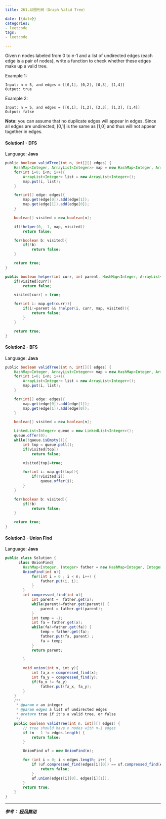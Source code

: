 ```yaml
---
title: 261.以图判树（Graph Valid Tree）

date: {{date}}
categories:
- leetcode
tags:
- leetcode

---
```

Given n nodes labeled from 0 to n-1 and a list of undirected edges (each edge is a pair of nodes), write a function to check whether these edges make up a valid tree.

Example 1:
```
Input: n = 5, and edges = [[0,1], [0,2], [0,3], [1,4]]
Output: true
```
Example 2:
```
Input: n = 5, and edges = [[0,1], [1,2], [2,3], [1,3], [1,4]]
Output: false
```
**Note:** you can assume that no duplicate edges will appear in edges. Since all edges are undirected, [0,1] is the same as [1,0] and thus will not appear together in edges.


#### Solution1 - DFS

Language: **Java**

```java
​public boolean validTree(int n, int[][] edges) {
    HashMap<Integer, ArrayList<Integer>> map = new HashMap<Integer, ArrayList<Integer>>();
    for(int i=0; i<n; i++){
        ArrayList<Integer> list = new ArrayList<Integer>();
        map.put(i, list);
    }

    for(int[] edge: edges){
        map.get(edge[0]).add(edge[1]);
        map.get(edge[1]).add(edge[0]);
    }

    boolean[] visited = new boolean[n];

    if(!helper(0, -1, map, visited))
        return false;

    for(boolean b: visited){
        if(!b)
            return false;
    }

    return true;
}

public boolean helper(int curr, int parent, HashMap<Integer, ArrayList<Integer>> map, boolean[] visited){
    if(visited[curr])
        return false;

    visited[curr] = true;

    for(int i: map.get(curr)){
        if(i!=parent && !helper(i, curr, map, visited)){
            return false;
        }
    }

    return true;
}　
```

#### Solution2 - BFS

Language: **Java**

```java
​public boolean validTree(int n, int[][] edges) {
    HashMap<Integer, ArrayList<Integer>> map = new HashMap<Integer, ArrayList<Integer>>();
    for(int i=0; i<n; i++){
        ArrayList<Integer> list = new ArrayList<Integer>();
        map.put(i, list);
    }

    for(int[] edge: edges){
        map.get(edge[0]).add(edge[1]);
        map.get(edge[1]).add(edge[0]);
    }

    boolean[] visited = new boolean[n];

    LinkedList<Integer> queue = new LinkedList<Integer>();
    queue.offer(0);
    while(!queue.isEmpty()){
        int top = queue.poll();
        if(visited[top])
            return false;

        visited[top]=true;

        for(int i: map.get(top)){
            if(!visited[i])
                queue.offer(i);
        }
    }

    for(boolean b: visited){
        if(!b)
            return false;
    }

    return true;　
}　
```

#### Solution3 - Union Find

Language: **Java**
```java
public class Solution {
      class UnionFind{
        HashMap<Integer, Integer> father = new HashMap<Integer, Integer>();
        UnionFind(int n){
            for(int i = 0 ; i < n; i++) {
                father.put(i, i);
            }
        }
        int compressed_find(int x){
            int parent =  father.get(x);
            while(parent!=father.get(parent)) {
                parent = father.get(parent);
            }
            int temp = -1;
            int fa = father.get(x);
            while(fa!=father.get(fa)) {
                temp = father.get(fa);
                father.put(fa, parent) ;
                fa = temp;
            }
            return parent;

        }

        void union(int x, int y){
            int fa_x = compressed_find(x);
            int fa_y = compressed_find(y);
            if(fa_x != fa_y)
                father.put(fa_x, fa_y);
        }
    }
    /**
     * @param n an integer
     * @param edges a list of undirected edges
     * @return true if it's a valid tree, or false
     */
    public boolean validTree(int n, int[][] edges) {
        // tree should have n nodes with n-1 edges
        if (n - 1 != edges.length) {
            return false;
        }

        UnionFind uf = new UnionFind(n);

        for (int i = 0; i < edges.length; i++) {
            if (uf.compressed_find(edges[i][0]) == uf.compressed_find(edges[i][1])) {
                return false;
            }
            uf.union(edges[i][0], edges[i][1]);
        }
        return true;
    }
}　　
```

---
***参考：
[轻风舞动](https://www.cnblogs.com/lightwindy/p/8636516.html)***
